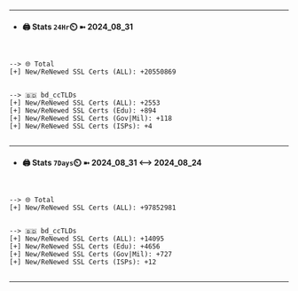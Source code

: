

---
- #### 🖨️ **Stats** `24Hr`⏲️ ➼ 2024_08_31
```console


--> 🌐 Total
[+] New/ReNewed SSL Certs (ALL): +20550869


--> 🇧🇩 bd_ccTLDs
[+] New/ReNewed SSL Certs (ALL): +2553
[+] New/ReNewed SSL Certs (Edu): +894
[+] New/ReNewed SSL Certs (Gov|Mil): +118
[+] New/ReNewed SSL Certs (ISPs): +4


```

---
- #### 🖨️ **Stats** `7Days`⏲️ ➼ 2024_08_31 <--> 2024_08_24
```console


--> 🌐 Total
[+] New/ReNewed SSL Certs (ALL): +97852981


--> 🇧🇩 bd_ccTLDs
[+] New/ReNewed SSL Certs (ALL): +14095
[+] New/ReNewed SSL Certs (Edu): +4656
[+] New/ReNewed SSL Certs (Gov|Mil): +727
[+] New/ReNewed SSL Certs (ISPs): +12


```

---


